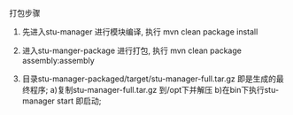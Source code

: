 打包步骤

1. 先进入stu-manager 进行模块编译, 执行 mvn clean package install

2. 进入stu-manger-package 进行打包, 执行 mvn clean package assembly:assembly 

3. 目录stu-manager-packaged/target/stu-manager-full.tar.gz 即是生成的最终程序;
   a)复制stu-manager-full.tar.gz 到/opt下并解压
   b)在bin下执行stu-manager start 即启动;